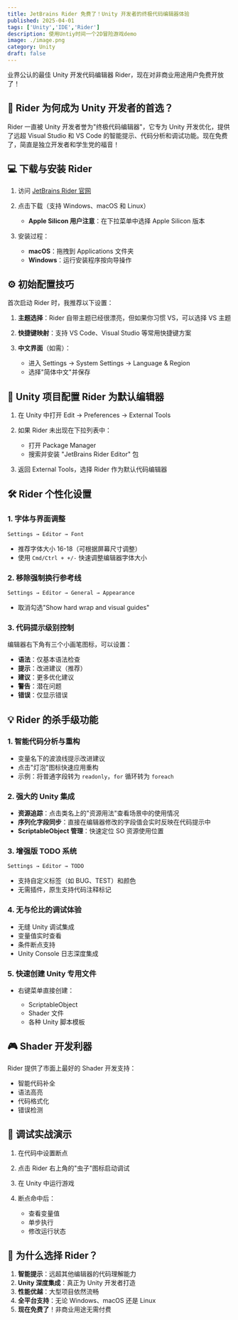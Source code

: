 ```yaml
---
title: JetBrains Rider 免费了！Unity 开发者的终极代码编辑器体验
published: 2025-04-01
tags: ['Unity','IDE','Rider']
description: 使用Untiy时间一个2D冒险游戏demo
image: ./image.png
category: Unity
draft: false
---
```



业界公认的最佳 Unity 开发代码编辑器 Rider，现在对非商业用途用户免费开放了！

## 🎉 Rider 为何成为 Unity 开发者的首选？

Rider 一直被 Unity 开发者誉为"终极代码编辑器"，它专为 Unity 开发优化，提供了远超 Visual Studio 和 VS Code 的智能提示、代码分析和调试功能。现在免费了，简直是独立开发者和学生党的福音！

## 💻 下载与安装 Rider

1. 访问 [JetBrains Rider 官网](https://www.jetbrains.com/rider/)
2. 点击下载（支持 Windows、macOS 和 Linux）
    * **Apple Silicon 用户注意**：在下拉菜单中选择 Apple Silicon 版本
3. 安装过程：

    * **macOS**：拖拽到 Applications 文件夹
    * **Windows**：运行安装程序按向导操作

## ⚙️ 初始配置技巧

首次启动 Rider 时，我推荐以下设置：

1. **主题选择**：Rider 自带主题已经很漂亮，但如果你习惯 VS，可以选择 VS 主题
2. **快捷键映射**：支持 VS Code、Visual Studio 等常用快捷键方案
3. **中文界面**（如需）：

    * 进入 Settings → System Settings → Language & Region
    * 选择"简体中文"并保存

## 🔗 Unity 项目配置 Rider 为默认编辑器

1. 在 Unity 中打开 Edit → Preferences → External Tools
2. 如果 Rider 未出现在下拉列表中：

    * 打开 Package Manager
    * 搜索并安装 "JetBrains Rider Editor" 包
3. 返回 External Tools，选择 Rider 作为默认代码编辑器

## 🛠️ Rider 个性化设置

### 1. 字体与界面调整

```csharp
Settings → Editor → Font
```

* 推荐字体大小 16-18（可根据屏幕尺寸调整）
* 使用 `Cmd/Ctrl + +/-` 快速调整编辑器字体大小

### 2. 移除强制换行参考线

```csharp
Settings → Editor → General → Appearance
```

* 取消勾选"Show hard wrap and visual guides"

### 3. 代码提示级别控制

编辑器右下角有三个小画笔图标，可以设置：

* **语法**：仅基本语法检查
* **提示**：改进建议（推荐）
* **建议**：更多优化建议
* **警告**：潜在问题
* **错误**：仅显示错误

## 💡 Rider 的杀手级功能

### 1. 智能代码分析与重构

* 变量名下的波浪线提示改进建议
* 点击"灯泡"图标快速应用重构
* 示例：将普通字段转为 `readonly`，`for` 循环转为 `foreach`

### 2. 强大的 Unity 集成

* **资源追踪**：点击类名上的"资源用法"查看场景中的使用情况
* **序列化字段同步**：直接在编辑器修改的字段值会实时反映在代码提示中
* **ScriptableObject 管理**：快速定位 SO 资源使用位置

### 3. 增强版 TODO 系统

```csharp
Settings → Editor → TODO
```

* 支持自定义标签（如 BUG、TEST）和颜色
* 无需插件，原生支持代码注释标记

### 4. 无与伦比的调试体验

* 无缝 Unity 调试集成
* 变量值实时查看
* 条件断点支持
* Unity Console 日志深度集成

### 5. 快速创建 Unity 专用文件

* 右键菜单直接创建：

  * ScriptableObject
  * Shader 文件
  * 各种 Unity 脚本模板

## 🎮 Shader 开发利器

Rider 提供了市面上最好的 Shader 开发支持：

* 智能代码补全
* 语法高亮
* 代码格式化
* 错误检测

## 🚀 调试实战演示
1. 在代码中设置断点
2. 点击 Rider 右上角的"虫子"图标启动调试
3. 在 Unity 中运行游戏
4. 断点命中后：

    * 查看变量值
    * 单步执行
    * 修改运行状态

## 🌟 为什么选择 Rider？

1. **智能提示**：远超其他编辑器的代码理解能力
2. **Unity 深度集成**：真正为 Unity 开发者打造
3. **性能优越**：大型项目依然流畅
4. **全平台支持**：无论 Windows、macOS 还是 Linux
5. **现在免费了**！非商业用途无需付费
